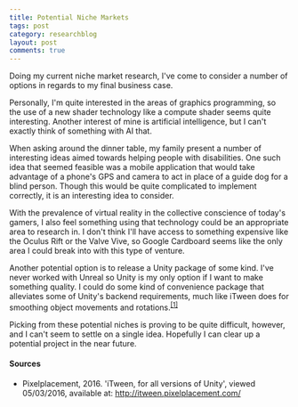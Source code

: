 ```yaml
---
title: Potential Niche Markets
tags: post
category: researchblog
layout: post
comments: true
---
```


<p>Doing my current niche market research, I've come to consider a number of options in regards to my final business case.</p>

<p>Personally, I'm quite interested in the areas of graphics programming, so the use of a new shader technology like a compute shader seems quite interesting. Another interest of mine is artificial intelligence, but I can't exactly think of something with AI that.</p>

<p>When asking around the dinner table, my family present a number of interesting ideas aimed towards helping people with disabilities. One such idea that seemed feasible was a mobile application that would take advantage of a phone's GPS and camera to act in place of a guide dog for a blind person. Though this would be quite complicated to implement correctly, it is an interesting idea to consider.</p>

<p>With the prevalence of virtual reality in the collective conscience of today's gamers, I also feel something using that technology could be an appropriate area to research in. I don't think I'll have access to something expensive like the Oculus Rift or the Valve Vive, so Google Cardboard seems like the only area I could break into with this type of venture.</p>

<p>Another potential option is to release a Unity package of some kind. I've never worked with Unreal so Unity is my only option if I want to make something quality. I could do some kind of convenience package that alleviates some of Unity's backend requirements, much like iTween does for smoothing object movements and rotations.<sup><a href="">[1]</a></sup></p>

<p>Picking from these potential niches is proving to be quite difficult, however, and I can't seem to settle on a single idea. Hopefully I can clear up a potential project in the near future.</p>

<h4>Sources</h4>
<ul class="sources">
  <li id="s1">Pixelplacement, 2016. 'iTween, for all versions of Unity', viewed 05/03/2016, available at: <a href="http://itween.pixelplacement.com/">http://itween.pixelplacement.com/</a></li>
</ul>